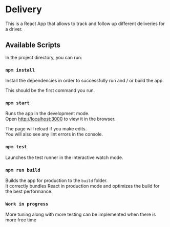 # Delivery

This is a React App that allows to track and follow up different deliveries for a driver.
## Available Scripts

In the project directory, you can run:

### `npm install`

Install the dependencies in order to successfully run and / or build the app.

This should be the first command you run.

### `npm start`

Runs the app in the development mode.\
Open [http://localhost:3000](http://localhost:3000) to view it in the browser.

The page will reload if you make edits.\
You will also see any lint errors in the console.

### `npm test`

Launches the test runner in the interactive watch mode.

### `npm run build`

Builds the app for production to the `build` folder.\
It correctly bundles React in production mode and optimizes the build for the best performance.

### `Work in progress`

More tuning along with more testing can be implemented when there is more free time